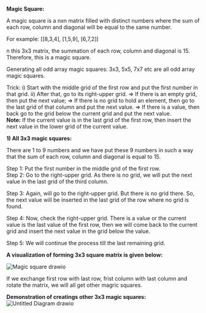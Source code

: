 **Magic Square:** 

A magic square is a nxn matrix filled with distinct numbers where the sum of each row, column and diagonal will be equal to the same number.  

For example:  [[8,3,4],
               [1,5,9],
               [6,7,2]]
               
 n this 3x3 matrix, the summation of each row, column and diagonal is 15. Therefore, this is a magic square. 

Generating all odd array magic squares: 
3x3, 5x5, 7x7 etc are all odd array magic squares. 

Trick: 
i) Start with the middle grid of the first row and put the first number in that grid. 
ii) After that, go to its right-upper grid.
    => If there is an empty grid, then put the next value;
    => If there is no grid to hold an element, then go to the last grid of that 
         column and put the next value.
    => If there is a value, then back go to the grid below the current grid and
         put the next value.  
**Note:**  If the current value is in the last grid of the first row, then insert the next value in the lower grid of the current value. 

**1) All 3x3 magic squares:** 

There are 1 to 9 numbers and we have put these 9 numbers in such a way that the sum of each row, column and diagonal is equal to 15. 

Step 1: Put the first number in the middle grid of the first row.  
Step 2: Go to the right-upper grid. As there is no grid, we will put the next value in the last grid of the third column. 

Step 3: Again, will go to the right-upper grid. But there is no grid there. So, the next value will be inserted in the last grid of the row where no grid is found.

Step 4: Now, check the right-upper grid. There is a value or the current value is the last value of the first row, then we will come back to the current grid and insert the next value in the grid below the value. 

Step 5: We will continue the process till the last remaining grid. 

**A visualization of forming 3x3 square matrix is given below:** 


![Magic square drawio](https://github.com/Alisha-Khan-Mridula/Problem-Solving/assets/124449169/48ef4dd3-830f-46b5-b432-edcb2d679268)

If we exchange first row with last row, frist column with last column and rotate the matrix,  we will all get other magric squares. 

**Demonstration of creatings other 3x3 magic squares:** ![Untitled Diagram drawio](https://github.com/Alisha-Khan-Mridula/Problem-Solving/assets/124449169/803c7f3f-4952-4742-a757-6d0423450340)

